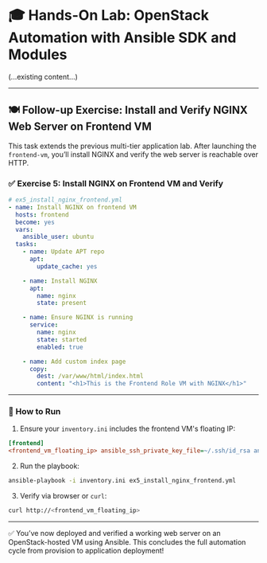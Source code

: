 # 🎓 Hands-On Lab: OpenStack Automation with Ansible SDK and Modules

(...existing content...)

---

## 🍽️ Follow-up Exercise: Install and Verify NGINX Web Server on Frontend VM

This task extends the previous multi-tier application lab. After launching the `frontend-vm`, you’ll install NGINX and verify the web server is reachable over HTTP.

### ✅ Exercise 5: Install NGINX on Frontend VM and Verify

```yaml
# ex5_install_nginx_frontend.yml
- name: Install NGINX on frontend VM
  hosts: frontend
  become: yes
  vars:
    ansible_user: ubuntu
  tasks:
    - name: Update APT repo
      apt:
        update_cache: yes

    - name: Install NGINX
      apt:
        name: nginx
        state: present

    - name: Ensure NGINX is running
      service:
        name: nginx
        state: started
        enabled: true

    - name: Add custom index page
      copy:
        dest: /var/www/html/index.html
        content: "<h1>This is the Frontend Role VM with NGINX</h1>"
```

---

### 🧩 How to Run

1. Ensure your `inventory.ini` includes the frontend VM's floating IP:

```ini
[frontend]
<frontend_vm_floating_ip> ansible_ssh_private_key_file=~/.ssh/id_rsa ansible_user=ubuntu
```

2. Run the playbook:

```bash
ansible-playbook -i inventory.ini ex5_install_nginx_frontend.yml
```

3. Verify via browser or `curl`:

```bash
curl http://<frontend_vm_floating_ip>
```

---

✅ You’ve now deployed and verified a working web server on an OpenStack-hosted VM using Ansible. This concludes the full automation cycle from provision to application deployment!
